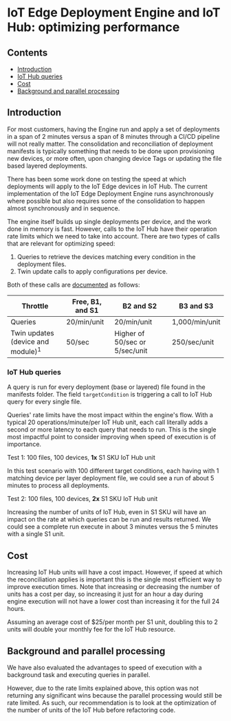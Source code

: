 # IoT Edge Deployment Engine and IoT Hub: optimizing performance

## Contents

- [Introduction](#introduction)
- [IoT Hub queries](#iot-hub-queries)
- [Cost](#cost)
- [Background and parallel processing](#background-and-parallel-processing)

## Introduction

For most customers, having the Engine run and apply a set of deployments in a span of 2 minutes versus a span of 8 minutes through a CI/CD pipeline will not really matter. The consolidation and reconciliation of deployment manifests is typically something that needs to be done upon provisioning new devices, or more often, upon changing device Tags or updating the file based layered deployments. 

There has been some work done on testing the speed at which deployments will apply to the IoT Edge devices in IoT Hub. The current implementation of the IoT Edge Deployment Engine runs asynchronously where possible but also requires some of the consolidation to happen almost synchronously and in sequence.

The engine itself builds up single deployments per device, and the work done in memory is fast. However, calls to the IoT Hub have their operation rate limits which we need to take into account. There are two types of calls that are relevant for optimizing speed:

1. Queries to retrieve the devices matching every condition in the deployment files.
2. Twin update calls to apply configurations per device.

Both of these calls are [documented](https://learn.microsoft.com/en-us/azure/iot-hub/iot-hub-devguide-quotas-throttling) as follows:

| Throttle | Free, B1, and S1 | B2 and S2 | B3 and S3 | 
| -------- | ------- | ------- | ------- |
| Queries | 20/min/unit | 20/min/unit | 1,000/min/unit |
| Twin updates (device and module)<sup>1</sup> | 50/sec | Higher of 50/sec or 5/sec/unit | 250/sec/unit |

### IoT Hub queries

A query is run for every deployment (base or layered) file found in the manifests folder. The field `targetCondition` is triggering a call to IoT Hub query for every single file.

Queries' rate limits have the most impact within the engine's flow. With a typical 20 operations/minute/per IoT Hub unit, each call literally adds a second or more latency to each query that needs to run. This is the single most impactful point to consider improving when speed of execution is of importance.

Test 1: 100 files, 100 devices, **1x** S1 SKU IoT Hub unit

In this test scenario with 100 different target conditions, each having with 1 matching device per layer deployment file, we could see a run of about 5 minutes to process all deployments.

Test 2: 100 files, 100 devices, **2x** S1 SKU IoT Hub unit

Increasing the number of units of IoT Hub, even in S1 SKU will have an impact on the rate at which queries can be run and results returned. We could see a complete run execute in about 3 minutes versus the 5 minutes with a single S1 unit.

## Cost

Increasing IoT Hub units will have a cost impact. However, if speed at which the reconciliation applies is important this is the single most efficient way to improve execution times.
Note that increasing or decreasing the number of units has a cost per day, so increasing it just for an hour a day during engine execution will not have a lower cost than increasing it for the full 24 hours.

Assuming an average cost of $25/per month per S1 unit, doubling this to 2 units will double your monthly fee for the IoT Hub resource.

## Background and parallel processing

We have also evaluated the advantages to speed of execution with a background task and executing queries in parallel.

However, due to the rate limits explained above, this option was not returning any significant wins because the parallel processing would still be rate limited.
As such, our recommendation is to look at the optimization of the number of units of the IoT Hub before refactoring code.




